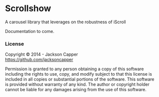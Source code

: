 <h1>Scrollshow</h1>
<p>A carousel library that leverages on the robustness of iScroll</p>
<p>Documentation to come.</p>



<h3>License</h3>
<p>Copyright © 2014 - Jackson Capper<br/><a href='https://github.com/jacksoncapper'>https://github.com/jacksoncapper</a></p>
<p>Permission is granted to any person obtaining a copy of this software including the rights to use, copy, and modify subject to that this license is included in all copies or substantial portions of the software. This software is provided without warranty of any kind. The author or copyright holder cannot be liable for any damages arising from the use of this software.</p>
